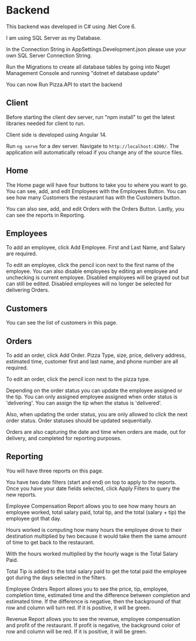# Backend

This backend was developed in C# using .Net Core 6.

I am using SQL Server as my Database. 

In the Connection String in AppSettings.Development.json please use your own SQL Server Connection String. 

Run the Migrations to create all database tables by going into Nuget Management Console and running "dotnet ef database update"

You can now Run Pizza.API to start the backend

## Client

Before starting the client dev server, run "npm install" to get the latest libraries needed for client to run.

Client side is developed using Angular 14. 

Run `ng serve` for a dev server. Navigate to `http://localhost:4200/`. The application will automatically reload if you change any of the source files.

## Home

The Home page will have four buttons to take you to where you want to go. You can see, add, and edit Employees with the Employees Button. You can see how many Customers the restaurant has with the Customers button. 

You can also see, add, and edit Orders with the Orders Button. Lastly, you can see the reports in Reporting.

## Employees

To add an employee, click Add Employee. First and Last Name, and Salary are required. 

To edit an employee, click the pencil icon next to the first name of the employee. You can also disable employees by editing an employee and unchecking is current employee. Disabled employees will be grayed out but can still be edited. Disabled employees will no longer be selected for delivering Orders.

## Customers

You can see the list of customers in this page. 

## Orders

To add an order, click Add Order. Pizza Type, size, price, delivery address, estimated time, customer first and last name, and phone number are all required. 

To edit an order, click the pencil icon next to the pizza type. 

Depending on the order status you can update the employee assigned or the tip. You can only assigned employee assigned when order status is 'delivering'. You can assign the tip when the status is 'delivered'.

Also, when updating the order status, you are only allowed to click the next order status. Order statuses should be updated sequentially. 

Orders are also capturing the date and time when orders are made, out for delivery, and completed for reporting purposes. 

## Reporting

You will have three reports on this page. 

You have two date filters (start and end) on top to apply to the reports. Once you have your date fields selected, click Apply Filters to query the new reports. 

Employee Compensation Report allows you to see how many hours an employee worked, total salary paid, total tip, and the total (salary + tip) the employee got that day. 

Hours worked is computing how many hours the employee drove to their destination multiplied by two because it would take them the same amount of time to get back to the restaurant.

With the hours worked multiplied by the hourly wage is the Total Salary Paid. 

Total Tip is added to the total salary paid to get the total paid the employee got during the days selected in the filters.


Employee Orders Report allows you to see the price, tip, employee, completion time, estimated time and the difference between completion and estimated time. If the difference is negative, then the background of that row and column will turn red. If it is positive, it will be green. 

Revenue Report allows you to see the revenue, employee compensation and profit of the restaurant. If profit is negative, the background color of row and column will be red. If it is positive, it will be green. 